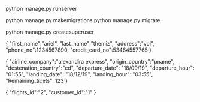 python manage.py runserver

python manage.py makemigrations
python manage.py migrate

python manage.py createsuperuser

<!-- customer -->

{
  "first_name":"ariel", 
  "last_name":"themiz",
  "address":"vol",
  "phone_no":1234567890,
  "credit_card_no":53464557765
}

<!-- flights -->

{
  "airline_company":"alexandira express", 
  "origin_country":"pname",
  "destenation_country":"ed",
  "departure_date": "18/09/19",
  "departure_hour": "01:55",
  "landing_date": "18/12/19",
  "landing_hour": "03:55",
  "Remaining_ticets": 123
}

{ "flights_id":"2", 
"customer_id":"1" } 
